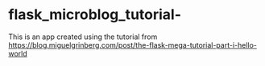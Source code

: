 # flask_microblog_tutorial-
This is an app created using the tutorial from https://blog.miguelgrinberg.com/post/the-flask-mega-tutorial-part-i-hello-world
